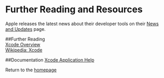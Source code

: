 # Further Reading and Resources

Apple releases the latest news about their developer tools on their [News and Updates](https://developer.apple.com/news) page.  

##Further Reading  
[Xcode Overview](https://developer.apple.com/library/ios/documentation/ToolsLanguages/Conceptual/Xcode_Overview/index.html)  
[Wikipedia: Xcode](https://en.wikipedia.org/wiki/Xcode)  

##Documentation
[Xcode Application Help](https://developer.apple.com/library/ios/documentation/IDEs/Reference/xcode_help-collection/index.html#//apple_ref/doc/uid/TP40009996)  

Return to the [homepage](README.md)
